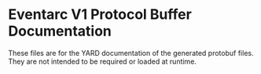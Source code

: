 # Eventarc V1 Protocol Buffer Documentation

These files are for the YARD documentation of the generated protobuf files.
They are not intended to be required or loaded at runtime.
